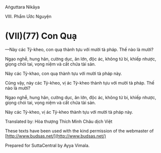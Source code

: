  

Aṅguttara Nikāya

VIII. Phẩm Ước Nguyện

# (VII)(77) Con Quạ

—Này các Tỷ-kheo, con quạ thành tựu với mười tà pháp. Thế nào là mười?

Ngạo nghễ, hung hãn, cường dục, ăn lớn, độc ác, không từ bi, khiếp nhược, giọng chói tai, vọng niệm và cất chứa tài sản.

Này các Tỷ-khao, con quạ thành tựu với mười tà pháp này.

Cũng vậy, này các Tỷ-kheo, vị ác Tỷ-kheo thành tựu với mười tà pháp. Thế nào là mười?

Ngạo nghễ, hung hãn, cường dục, ăn lớn, độc ác, không từ bi, khiếp nhược, giọng chói tai, vọng niệm và cất chứa tài sản.

Này các Tỷ-kheo, vị ác Tỷ-kheo thành tựu với mười tà pháp này.

Translated by: Hòa thượng Thích Minh Châu dịch Việt

These texts have been used with the kind permission of the webmaster of [http://www.budsas.net/](http://www.budsas.net/)

Prepared for SuttaCentral by Ayya Vimala.